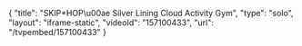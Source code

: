 {
    "title": "SKIP*HOP\u00ae Silver Lining Cloud Activity Gym",
    "type": "solo",
    "layout": "iframe-static",
    "videoId": "157100433",
    "url": "\/tvpembed\/157100433"
}